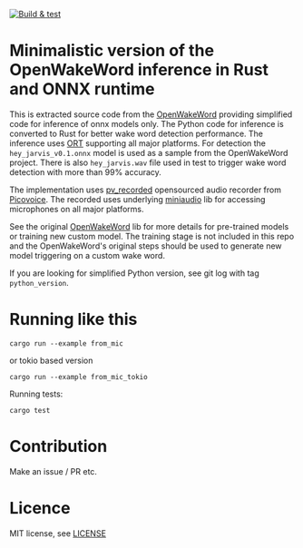 [![Build & test](https://github.com/skoky/oww_rs/actions/workflows/rust.yml/badge.svg)](https://github.com/skoky/oww_rs/actions/workflows/rust.yml)

# Minimalistic version of the OpenWakeWord inference in Rust and ONNX runtime

This is extracted source code from the [OpenWakeWord](https://github.com/dscripka/openWakeWord) 
providing simplified code for inference of onnx models only. The Python code for inference is converted to
Rust for better wake word detection performance. The inference uses [ORT](https://github.com/pykeio/ort)
supporting all major platforms. For detection the `hey_jarvis_v0.1.onnx` model is used as a sample from
the OpenWakeWord project. There is also `hey_jarvis.wav` file used in test to trigger wake word detection with 
more than 99% accuracy.

The implementation uses [pv_recorded](https://github.com/Picovoice/pvrecorder) opensourced audio recorder from
[Picovoice](www.picovoice.com). The recorded uses underlying [miniaudio](https://github.com/mackron/miniaudio) 
lib for accessing microphones on all major platforms. 

See the original [OpenWakeWord](https://github.com/dscripka/openWakeWord) lib for more details for pre-trained models or training new custom model. The
training stage is not included in this repo and the OpenWakeWord's original steps should be used to generate
new model triggering on a custom wake word.

If you are looking for simplified Python version, see git log with tag `python_version`.

# Running like this

    cargo run --example from_mic

or tokio based version

    cargo run --example from_mic_tokio

Running tests:

    cargo test

# Contribution

Make an issue / PR etc.

# Licence

MIT license, see [LICENSE](./LICENSE)

